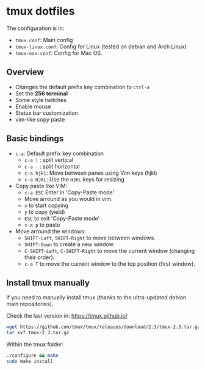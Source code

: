 # tmux dotfiles
The configuration is in:

* `tmux.conf`: Main config
* `tmux-linux.conf`: Config for Linux (tested on debian and Arch Linux)
* `tmux-osx.conf`: Config for Mac OS.

## Overview
* Changes the default prefix key combination to `ctrl-a`
* Set the **256 terminal**
* Some style twitches 
* Enable mouse
* Status bar customization
* vim-like copy paste

## Basic bindings

* `c-a`: Default prefix key combination
  * `c-a |` : split vertical
  * `c-a -` : split horizontal
  * `c-a hjkl`: Move between panes using Vim keys (hjkl)
  * `c-a HJKL`:  Use the `HJKL` keys for resizing
* Copy paste like VIM:
  * `c-a ESC` Enter in 'Copy-Paste mode'
  * Move arround as you would in vim.
  * `v` to start copying
  * `y` to copy (yield)
  * `ESC` to exit 'Copy-Paste mode'
  * `c-a p` to paste
* Move arround the windows:
  * `SHIFT-Left`, `SHIFT-Right` to move between windows.
  * `SHIFT-Down` to create a new window.
  * `C-SHIFT-Left`, `C-SHIFT-Right` to move the current window (changing their order).
  * `c-a T` to move the current window to the top position (first window).

## Install tmux manually
If you need to manually install tmux (thanks to the ultra-updated debian main repositories).

Check the last version in: https://tmux.github.io/

```bash
wget https://github.com/tmux/tmux/releases/download/2.3/tmux-2.3.tar.gz
tar xvf tmux-2.3.tar.gz
```

Within the tmux folder:
```bash
./configure && make
sudo make install
```